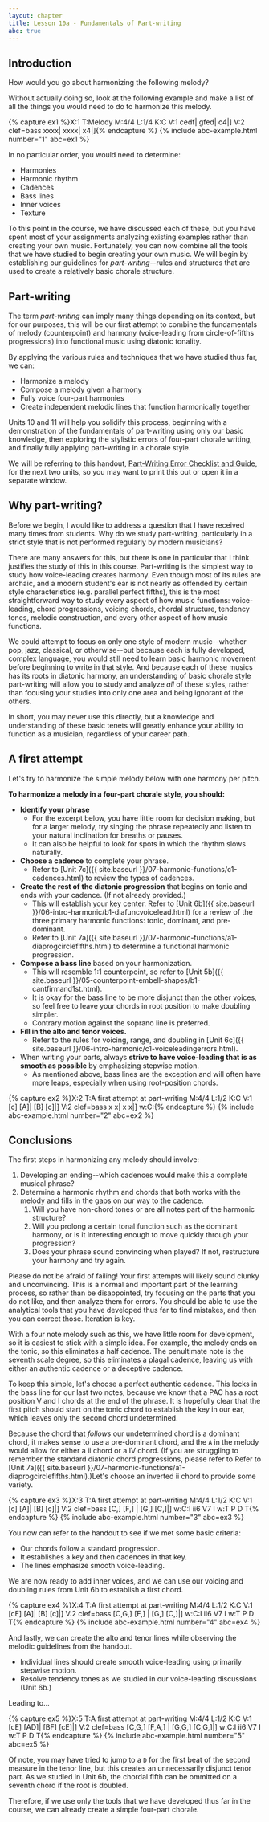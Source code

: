 ```yaml
---
layout: chapter
title: Lesson 10a - Fundamentals of Part-writing
abc: true
---
```


## Introduction

How would you go about harmonizing the following melody?

Without actually doing so, look at the following example and make a list of all the things you would need to do to harmonize this melody.

{% capture ex1 %}X:1
T:Melody
M:4/4
L:1/4
K:C
V:1
cedf| gfed| c4|]
V:2 clef=bass
xxxx| xxxx| x4|]{% endcapture %}
{% include abc-example.html number="1" abc=ex1 %}

In no particular order, you would need to determine: 
- Harmonies
- Harmonic rhythm
- Cadences
- Bass lines
- Inner voices
- Texture

To this point in the course, we have discussed each of these, but you have spent most of your assignments analyzing existing examples rather than creating your own music. Fortunately, you can now combine all the tools that we have studied to begin creating your own music. We will begin by establishing our guidelines for *part-writing*--rules and structures that are used to create a relatively basic chorale structure.  

## Part-writing

The term *part-writing* can imply many things depending on its context, but for our purposes, this will be our first attempt to combine the fundamentals of melody (counterpoint) and harmony (voice-leading from circle-of-fifths progressions) into functional music using diatonic tonality. 

By applying the various rules and techniques that we have studied thus far, we can:
- Harmonize a melody
- Compose a melody given a harmony
- Fully voice four-part harmonies
- Create independent melodic lines that function harmonically together

Units 10 and 11 will help you solidify this process, beginning with a demonstration of the fundamentals of part-writing using only our basic knowledge, then exploring the stylistic errors of four-part chorale writing, and finally fully applying part-writing in a chorale style.

We will be referring to this handout, [Part-Writing Error Checklist and Guide](https://docs.google.com/document/d/1s9Xd3LPqoaEevshTopxHzLX9jCzxVCZocOBLD_dceMU/edit?usp=sharing), for the next two units, so you may want to print this out or open it in a separate window.

## Why part-writing?

Before we begin, I would like to address a question that I have received many times from students. Why do we study part-writing, particularly in a strict style that is not performed regularly by modern musicians?

There are many answers for this, but there is one in particular that I think justifies the study of this in this course. Part-writing is the simplest way to study how voice-leading creates harmony. Even though most of its rules are archaic, and a modern student's ear is not nearly as offended by certain style characteristics (e.g. parallel perfect fifths), this is the most straightforward way to study every aspect of how music functions: voice-leading, chord progressions, voicing chords, chordal structure, tendency tones, melodic construction, and every other aspect of how music functions.

We could attempt to focus on only one style of modern music--whether pop, jazz, classical, or otherwise--but because each is fully developed, complex language, you would still need to learn basic harmonic movement before beginning to write in that style. And because each of these musics has its roots in diatonic harmony, an understanding of basic chorale style part-writing will allow you to study and analyze *all* of these styles, rather than focusing your studies into only one area and being ignorant of the others.

In short, you may never use this directly, but a knowledge and understanding of these basic tenets will greatly enhance your ability to function as a musician, regardless of your career path.

## A first attempt

Let's try to harmonize the simple melody below with one harmony per pitch.

**To harmonize a melody in a four-part chorale style, you should:**
- **Identify your phrase**
    - For the excerpt below, you have little room for decision making, but for a larger melody, try singing the phrase repeatedly and listen to your natural inclination for breaths or pauses. 
    - It can also be helpful to look for spots in which the rhythm slows naturally.
- **Choose a cadence** to complete your phrase.
    - Refer to [Unit 7c]({{ site.baseurl }}/07-harmonic-functions/c1-cadences.html) to review the types of cadences.
- **Create the rest of the diatonic progression** that begins on tonic and ends with your cadence. (If not already provided.)
    - This will establish your key center. Refer to [Unit 6b]({{ site.baseurl }}/06-intro-harmonic/b1-diafuncvoicelead.html) for a review of the three primary harmonic functions: tonic, dominant, and pre-dominant.
    - Refer to [Unit 7a]({{ site.baseurl }}/07-harmonic-functions/a1-diaprogcirclefifths.html) to determine a functional harmonic progression.
- **Compose a bass line** based on your harmonization.
    - This will resemble 1:1 counterpoint, so refer to [Unit 5b]({{ site.baseurl }}/05-counterpoint-embell-shapes/b1-cantfirmand1st.html).
    - It is okay for the bass line to be more disjunct than the other voices, so feel free to leave your chords in root position to make doubling simpler.
    - Contrary motion against the soprano line is preferred.
- **Fill in the alto and tenor voices.**
    - Refer to the rules for voicing, range, and doubling in [Unit 6c]({{ site.baseurl }}/06-intro-harmonic/c1-voiceleadingerrors.html).
- When writing your parts, always **strive to have voice-leading that is as smooth as possible** by emphasizing stepwise motion.
    - As mentioned above, bass lines are the exception and will often have more leaps, especially when using root-position chords.

{% capture ex2 %}X:2
T:A first attempt at part-writing
M:4/4
L:1/2
K:C
V:1
[c] [A]| [B] [c]|]
V:2 clef=bass
x x| x x|]
w:C:{% endcapture %}
{% include abc-example.html number="2" abc=ex2 %}

## Conclusions

The first steps in harmonizing any melody should involve: 
1. Developing an ending--which cadences would make this a complete musical phrase? 
2. Determine a harmonic rhythm and chords that both works with the melody and fills in the gaps on our way to the cadence. 
    1. Will you have non-chord tones or are all notes part of the harmonic structure? 
    2. Will you prolong a certain tonal function such as the dominant harmony, or is it interesting enough to move quickly through your progression?
    3. Does your phrase sound convincing when played? If not, restructure your harmony and try again. 
    
Please do not be afraid of failing! Your first attempts will likely sound clunky and unconvincing. This is a normal and important part of the learning process, so rather than be disappointed, try focusing on the parts that you do not like, and then analyze them for errors. You should be able to use the analytical tools that you have developed thus far to find mistakes, and then you can correct those. Iteration is key.

With a four note melody such as this, we have little room for development, so it is easiest to stick with a simple idea. For example, the melody ends on the tonic, so this eliminates a half cadence. The penultimate note is the seventh scale degree, so this eliminates a plagal cadence, leaving us with either an authentic cadence or a deceptive cadence.

To keep this simple, let's choose a perfect authentic cadence. This locks in the bass line for our last two notes, because we know that a PAC has a root position V and I chords at the end of the phrase. It is hopefully clear that the first pitch should start on the tonic chord to establish the key in our ear, which leaves only the second chord undetermined.

Because the chord that *follows* our undetermined chord is a dominant chord, it makes sense to use a pre-dominant chord, and the `A` in the melody would allow for either a ii chord or a IV chord. (If you are struggling to remember the standard diatonic chord progressions, please refer to Refer to [Unit 7a]({{ site.baseurl }}/07-harmonic-functions/a1-diaprogcirclefifths.html).)Let's choose an inverted ii chord to provide some variety.

{% capture ex3 %}X:3
T:A first attempt at part-writing
M:4/4
L:1/2
K:C
V:1
[c] [A]| [B] [c]|]
V:2 clef=bass
[C,] [F,] | [G,] [C,]|]
w:C:I ii6 V7 I
w:T P D T{% endcapture %}
{% include abc-example.html number="3" abc=ex3 %}

You now can refer to the handout to see if we met some basic criteria:
- Our chords follow a standard progression.
- It establishes a key and then cadences in that key.
- The lines emphasize smooth voice-leading.

We are now ready to add inner voices, and we can use our voicing and doubling rules from Unit 6b to establish a first chord.

{% capture ex4 %}X:4
T:A first attempt at part-writing
M:4/4
L:1/2
K:C
V:1
[cE] [A]| [B] [c]|]
V:2 clef=bass
[C,G,] [F,] | [G,] [C,]|]
w:C:I ii6 V7 I
w:T P D T{% endcapture %}
{% include abc-example.html number="4" abc=ex4 %}

And lastly, we can create the alto and tenor lines while observing the melodic guidelines from the handout.
- Individual lines should create smooth voice-leading using primarily stepwise motion.
- Resolve tendency tones as we studied in our voice-leading discussions (Unit 6b.)

Leading to...

{% capture ex5 %}X:5
T:A first attempt at part-writing
M:4/4
L:1/2
K:C
V:1
[cE] [AD]| [BF] [cE]|]
V:2 clef=bass
[C,G,] [F,A,] | [G,G,] [C,G,]|]
w:C:I ii6 V7 I
w:T P D T{% endcapture %}
{% include abc-example.html number="5" abc=ex5 %}

Of note, you may have tried to jump to a `D` for the first beat of the second measure in the tenor line, but this creates an unnecessarily disjunct tenor part. As we studied in Unit 6b, the chordal fifth can be ommitted on a seventh chord if the root is doubled.

Therefore, if we use only the tools that we have developed thus far in the course, we can already create a simple four-part chorale.